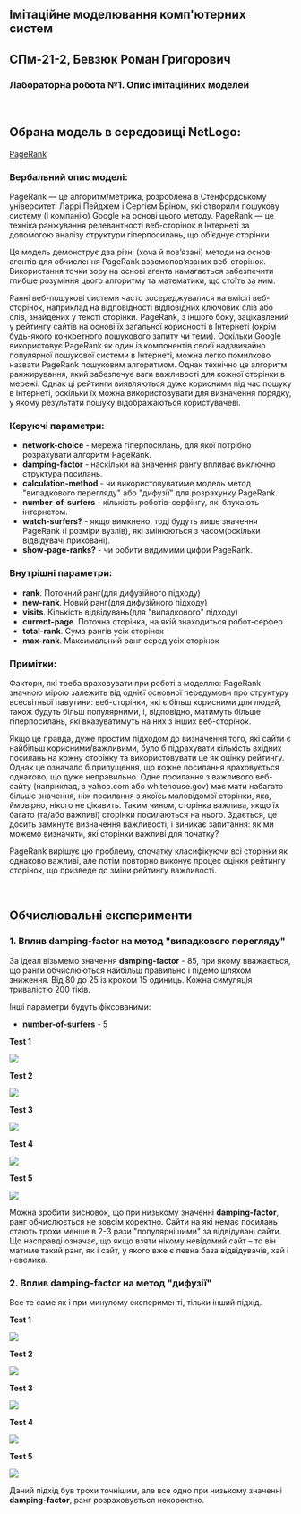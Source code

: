 ## Імітаційне моделювання комп'ютерних систем
## СПм-21-2, Бевзюк Роман Григорович
### Лабораторна робота №1. Опис імітаційних моделей
<br>

## Обрана модель в середовищі NetLogo:
[PageRank](http://www.netlogoweb.org/launch#http://www.netlogoweb.org/assets/modelslib/Sample%20Models/Computer%20Science/PageRank.nlogo)
<br>

### Вербальний опис моделі:
PageRank — це алгоритм/метрика, розроблена в Стенфордському університеті Ларрі Пейджем і Сергієм Бріном, які створили пошукову систему (і компанію) Google на основі цього методу. PageRank — це техніка ранжування релевантності веб-сторінок в Інтернеті за допомогою аналізу структури гіперпосилань, що об’єднує сторінки.

Ця модель демонструє два різні (хоча й пов’язані) методи на основі агентів для обчислення PageRank взаємопов’язаних веб-сторінок. Використання точки зору на основі агента намагається забезпечити глибше розуміння цього алгоритму та математики, що стоїть за ним.

Ранні веб-пошукові системи часто зосереджувалися на вмісті веб-сторінок, наприклад на відповідності відповідних ключових слів або слів, знайдених у тексті сторінки. PageRank, з іншого боку, зацікавлений у рейтингу сайтів на основі їх загальної корисності в Інтернеті (окрім будь-якого конкретного пошукового запиту чи теми). Оскільки Google використовує PageRank як один із компонентів своєї надзвичайно популярної пошукової системи в Інтернеті, можна легко помилково назвати PageRank пошуковим алгоритмом. Однак технічно це алгоритм ранжирування, який забезпечує ваги важливості для кожної сторінки в мережі. Однак ці рейтинги виявляються дуже корисними під час пошуку в Інтернеті, оскільки їх можна використовувати для визначення порядку, у якому результати пошуку відображаються користувачеві.

### Керуючі параметри:
- **network-choice** - мережа гіперпосилань, для якої потрібно розрахувати алгоритм PageRank.
- **damping-factor** - наскільки на значення рангу впливає виключно структура посилань.
- **calculation-method** - чи використовуватиме модель метод "випадкового перегляду" або "дифузії" для розрахунку PageRank.
- **number-of-surfers** - кількість роботів-серфінгу, які блукають інтернетом.
- **watch-surfers?** - якщо вимкнено, тоді будуть лише значення PageRank (і розміри вузлів), які змінюються з часом(оскільки відвідувачі приховані).
- **show-page-ranks?** - чи робити видимими цифри PageRank.

### Внутрішні параметри:
- **rank**. Поточний ранг(для дифузійного підходу)
- **new-rank**. Новий ранг(для дифузійного підходу)
- **visits**. Кількість відвідувань(для "випадкового" підходу)
- **current-page**. Поточна сторінка, на якій знаходиться робот-серфер
- **total-rank**. Сума рангів усіх сторінок
- **max-rank**. Максимальний ранг серед усіх сторінок

### Примітки:
Фактори, які треба враховувати при роботі з моделлю:
PageRank значною мірою залежить від однієї основної передумови про структуру всесвітньої павутини: веб-сторінки, які є більш корисними для людей, також будуть більш популярними, і, відповідно, матимуть більше гіперпосилань, які вказуватимуть на них з інших веб-сторінок.

Якщо це правда, дуже простим підходом до визначення того, які сайти є найбільш корисними/важливими, було б підрахувати кількість вхідних посилань на кожну сторінку та використовувати це як оцінку рейтингу. Однак це означало б припущення, що кожне посилання враховується однаково, що дуже неправильно. Одне посилання з важливого веб-сайту (наприклад, з yahoo.com або whitehouse.gov) має мати набагато більше значення, ніж посилання з якоїсь маловідомої сторінки, яка, ймовірно, нікого не цікавить. Таким чином, сторінка важлива, якщо їх багато (та/або важливі) сторінки посилаються на нього. Здається, це досить замкнуте визначення важливості, і виникає запитання: як ми можемо визначити, які сторінки важливі для початку?

PageRank вирішує цю проблему, спочатку класифікуючи всі сторінки як однаково важливі, але потім повторно виконує процес оцінки рейтингу сторінок, що призведе до зміни рейтингу важливості.

<br>

## Обчислювальні експерименти

### 1. Вплив **damping-factor** на метод "випадкового перегляду"

За ідеал візьмемо значення **damping-factor** - 85, при якому вважається, що ранги обчислюються найбільш правильно і підемо шляхом зниження. Від 80 до 25 із кроком 15 одиниць. Кожна симуляція тривалістю 200 тіків.

Інші параметри будуть фіксованими: 
- **number-of-surfers** - 5

**Test 1**

![](1.png)

**Test 2**

![](2.png)

**Test 3**

![](3.png)

**Test 4**

![](4.png)

**Test 5**

![](5.png)

Можна зробити висновок, що при низькому значенні **damping-factor**, ранг обчислюється не зовсім коректно. Сайти на які немає посилань стають трохи менше в 2-3 рази "популярнішими" за відвідувані сайти. Що насправді означає, що якщо взяти нікому невідомий сайт – то він матиме такий ранг, як і сайт, у якого вже є певна база відвідувачів, хай і невелика.

### 2. Вплив **damping-factor** на метод "дифузії"

Все те саме як і при минулому експерименті, тільки інший підхід.

**Test 1**

![](6.png)

**Test 2**

![](7.png)

**Test 3**

![](8.png)

**Test 4**

![](9.png)

**Test 5**

![](10.png)

Даний підхід був трохи точнішим, але все одно при низькому значенні **damping-factor**, ранг розраховується некоректно.

<br>